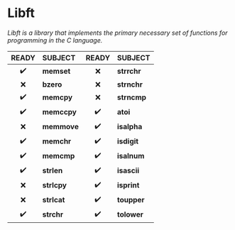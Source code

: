 # **Libft**

*Libft is a library that implements the primary necessary set of functions for programming in the C language.*


| READY | SUBJECT | READY | SUBJECT |
|:--------------:|:---------|:---------------:|:---------|
| ✔️ | **memset** | ❌ | **strrchr**
| ❌ | **bzero** | ❌ | **strnchr**
| ✔️ | **memcpy** | ❌ | **strncmp**
| ✔️ | **memccpy** | ✔️ | **atoi**
| ❌ | **memmove** | ✔️ | **isalpha**
| ✔️ | **memchr** | ✔️ | **isdigit**
| ✔️ | **memcmp** | ✔️ | **isalnum**
| ✔️ | **strlen** | ✔️ | **isascii**
| ❌ | **strlcpy** | ✔️ | **isprint**
| ❌ | **strlcat** | ✔️ | **toupper**
| ✔️ | **strchr** | ✔️ | **tolower**
